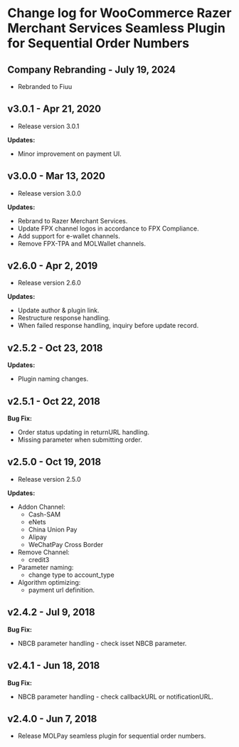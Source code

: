 # Change log for WooCommerce Razer Merchant Services Seamless Plugin for Sequential Order Numbers

## Company Rebranding - July 19, 2024

- Rebranded to Fiuu 

## v3.0.1 - Apr 21, 2020

- Release version 3.0.1

**Updates:**

- Minor improvement on payment UI.

## v3.0.0 - Mar 13, 2020

- Release version 3.0.0

**Updates:**

- Rebrand to Razer Merchant Services.
- Update FPX channel logos in accordance to FPX Compliance.
- Add support for e-wallet channels.
- Remove FPX-TPA and MOLWallet channels.

## v2.6.0 - Apr 2, 2019

- Release version 2.6.0

**Updates:**

- Update author & plugin link.
- Restructure response handling.
- When failed response handling, inquiry before update record.

## v2.5.2 - Oct 23, 2018

**Updates:**

- Plugin naming changes.

## v2.5.1 - Oct 22, 2018

**Bug Fix:**

- Order status updating in returnURL handling.
- Missing parameter when submitting order.

## v2.5.0 - Oct 19, 2018

- Release version 2.5.0

**Updates:**

- Addon Channel:
  - Cash-SAM
  - eNets
  - China Union Pay
  - Alipay
  - WeChatPay Cross Border
- Remove Channel:
  - credit3  
- Parameter naming:
  - change type to account_type
- Algorithm optimizing:
  - payment url definition.

## v2.4.2 - Jul 9, 2018

**Bug Fix:**

- NBCB parameter handling - check isset NBCB parameter.

## v2.4.1 - Jun 18, 2018

**Bug Fix:**

- NBCB parameter handling - check callbackURL or notificationURL.

## v2.4.0 - Jun 7, 2018

- Release MOLPay seamless plugin for sequential order numbers.